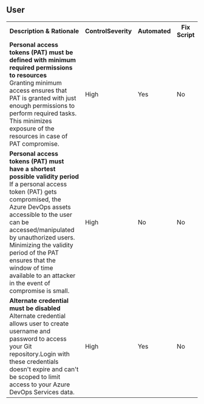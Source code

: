 <html>
<head>

</head><body>
<H2>User</H2><table><tr><th>Description & Rationale</th><th>ControlSeverity</th><th>Automated</th><th>Fix Script</th></tr>

<tr><td><b>Personal access tokens (PAT) must be defined with minimum required permissions to resources</b>
<br/>
Granting minimum access ensures that PAT is granted with just enough permissions to perform required tasks. This minimizes exposure of the resources in case of PAT compromise.
</td><td>High</td><td>Yes</td><td>No</td></tr>

<tr><td><b>Personal access tokens (PAT) must have a shortest possible validity period</b>
<br/>
If a personal access token (PAT) gets compromised, the Azure DevOps assets accessible to the user can be accessed/manipulated by unauthorized users. Minimizing the validity period of the PAT ensures that the window of time available to an attacker in the event of compromise is small.
</td><td>High</td><td>No</td><td>No</td></tr>

<tr><td><b>Alternate credential must be disabled </b>
<br/>
Alternate credential allows user to create username and password to access your Git repository.Login with these credentials doesn't expire and can't be scoped to limit access to your Azure DevOps Services data.
</td><td>High</td><td>Yes</td><td>No</td></tr>

</table>
<table>
</table>
</body></html>

